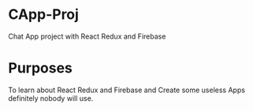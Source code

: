 # CApp-Proj
Chat App project with React Redux and Firebase

# Purposes
To learn about React Redux and Firebase and Create some useless Apps definitely nobody will use.
